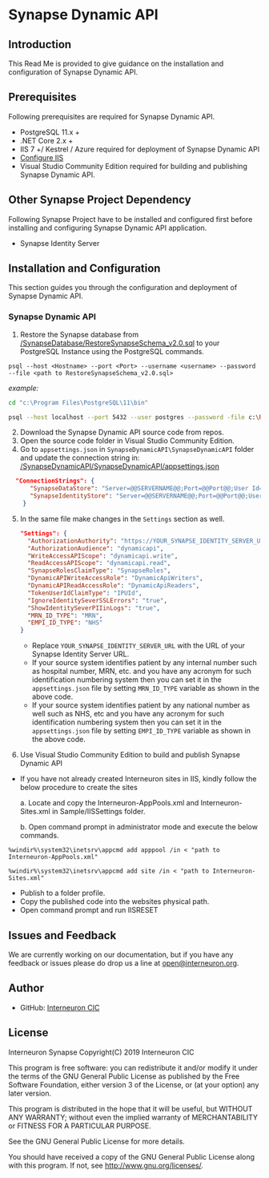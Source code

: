 # Synapse Dynamic API

## Introduction

This Read Me is provided to give guidance on the installation and configuration of Synapse Dynamic API.

## Prerequisites

Following prerequisites are required for Synapse Dynamic API.

- PostgreSQL 11.x +
- .NET Core 2.x +
- IIS 7 +/ Kestrel / Azure required for deployment of Synapse Dynamic API
- [Configure IIS](https://docs.microsoft.com/en-us/aspnet/core/host-and-deploy/iis/?view=aspnetcore-3.1#iis-configuration)
- Visual Studio Community Edition required for building and publishing Synapse Dynamic API.

## Other Synapse Project Dependency

Following Synapse Project have to be installed and configured first before installing and configuring Synapse Dynamic API application.

- Synapse Identity Server

## Installation and Configuration

This section guides you through the configuration and deployment of Synapse Dynamic API.

### Synapse Dynamic API

1. Restore the Synapse database from [/SynapseDatabase/RestoreSynapseSchema_v2.0.sql](/SynapseDatabase/RestoreSynapseSchema_v2.0.sql) to your PostgreSQL Instance using the PostgreSQL commands.

```shell
psql --host <Hostname> --port <Port> --username <username> --password --file <path to RestoreSynapseSchema_v2.0.sql>
```

*example:*

```sh
cd "c:\Program Files\PostgreSQL\11\bin"

psql --host localhost --port 5432 --user postgres --password -file c:\RestoreSynapseSchema_v2.0.sql
```

2. Download the Synapse Dynamic API source code from repos.
3. Open the source code folder in Visual Studio Community Edition.
4. Go to `appsettings.json` in `SynapseDynamicAPI\SynapseDynamicAPI` folder and update the connection string in: [/SynapseDynamicAPI/SynapseDynamicAPI/appsettings.json](/SynapseDynamicAPI/SynapseDynamicAPI/appsettings.json)

```json
  "ConnectionStrings": {
      "SynapseDataStore": "Server=@@SERVERNAME@@;Port=@@Port@@;User Id=@@USERNAME@@;Password=@@PASSWORD@@;Database=synapse;",
      "SynapseIdentityStore": "Server=@@SERVERNAME@@;Port=@@Port@@;User Id=@@SERVERNAME@@;Password=@@PASSWORD@@;Database=SynapseIdentity;"
    }
```

5. In the same file make changes in the `Settings` section as well.

   ```json
   "Settings": {
     "AuthorizationAuthority": "https://YOUR_SYNAPSE_IDENTITY_SERVER_URL/",
     "AuthorizationAudience": "dynamicapi",
     "WriteAccessAPIScope": "dynamicapi.write",
     "ReadAccessAPIScope": "dynamicapi.read",
     "SynapseRolesClaimType": "SynapseRoles",
     "DynamicAPIWriteAccessRole": "DynamicApiWriters",
     "DynamicAPIReadAccessRole": "DynamicApiReaders",
     "TokenUserIdClaimType": "IPUId",
     "IgnoreIdentitySeverSSLErrors": "true",
     "ShowIdentitySeverPIIinLogs": "true",
     "MRN_ID_TYPE": "MRN",
     "EMPI_ID_TYPE": "NHS"
   }
   ```

   - Replace `YOUR_SYNAPSE_IDENTITY_SERVER_URL` with the URL of your Synapse Identity Server URL.
   - If your source system identifies patient by any internal number such as hospital number, MRN, etc. and you have any acronym for such identification numbering system then you can set it in the `appsettings.json` file by setting `MRN_ID_TYPE` variable as shown in the above code.
   - If your source system identifies patient by any national number as well such as NHS, etc and you have any acronym for such identification numbering system then you can set it in the `appsettings.json` file by setting `EMPI_ID_TYPE` variable as shown in the above code.

6. Use Visual Studio Community Edition to build and publish Synapse Dynamic API

* If you have not already created Interneuron sites in IIS, kindly follow the below procedure to create the sites

  a. Locate and copy the Interneuron-AppPools.xml and Interneuron-Sites.xml in Sample/IISSettings folder.

  b. Open command prompt in administrator mode and execute the below commands.

```shell
%windir%\system32\inetsrv\appcmd add apppool /in < "path to Interneuron-AppPools.xml"

%windir%\system32\inetsrv\appcmd add site /in < "path to Interneuron-Sites.xml"
```

* Publish to a folder profile.
* Copy the published code into the websites physical path.
* Open command prompt and run IISRESET


## Issues and Feedback

We are currently working on our documentation, but if you have any feedback or issues please do drop us a line at open@interneuron.org.

## Author

* GitHub: [Interneuron CIC](https://github.com/InterneuronCIC)

## License

Interneuron Synapse
Copyright(C) 2019  Interneuron CIC

This program is free software: you can redistribute it and/or modify it under the terms of the GNU General Public License as published by the Free Software Foundation, either version 3 of the License, or (at your option) any later version.

This program is distributed in the hope that it will be useful, but WITHOUT ANY WARRANTY; without even the implied warranty of MERCHANTABILITY or FITNESS FOR A PARTICULAR PURPOSE.

See the GNU General Public License for more details.

You should have received a copy of the GNU General Public License along with this program. If not, see <http://www.gnu.org/licenses/>.
